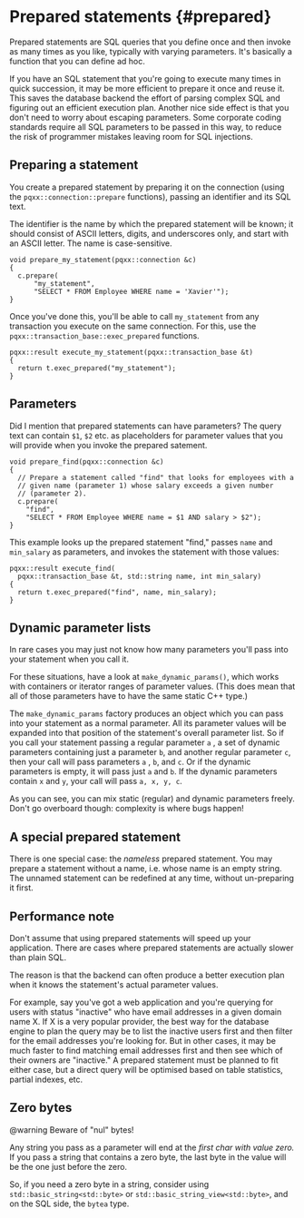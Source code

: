 Prepared statements {#prepared}
===================

Prepared statements are SQL queries that you define once and then invoke as many times as you like, typically with varying parameters. It's
basically a function that you can define ad hoc.

If you have an SQL statement that you're going to execute many times in quick succession, it may be more efficient to prepare it once and
reuse it. This saves the database backend the effort of parsing complex SQL and figuring out an efficient execution plan. Another nice side
effect is that you don't need to worry about escaping parameters. Some corporate coding standards require all SQL parameters to be passed in
this way, to reduce the risk of programmer mistakes leaving room for SQL injections.


Preparing a statement
---------------------

You create a prepared statement by preparing it on the connection (using the
`pqxx::connection::prepare` functions), passing an identifier and its SQL text.

The identifier is the name by which the prepared statement will be known; it should consist of ASCII letters, digits, and underscores only,
and start with an ASCII letter. The name is case-sensitive.

    void prepare_my_statement(pqxx::connection &c)
    {
      c.prepare(
          "my_statement",
          "SELECT * FROM Employee WHERE name = 'Xavier'");
    }

Once you've done this, you'll be able to call `my_statement` from any transaction you execute on the same connection. For this, use the
`pqxx::transaction_base::exec_prepared` functions.

    pqxx::result execute_my_statement(pqxx::transaction_base &t)
    {
      return t.exec_prepared("my_statement");
    }

Parameters
----------

Did I mention that prepared statements can have parameters? The query text can contain `$1`, `$2` etc. as placeholders for parameter values
that you will provide when you invoke the prepared satement.

    void prepare_find(pqxx::connection &c)
    {
      // Prepare a statement called "find" that looks for employees with a
      // given name (parameter 1) whose salary exceeds a given number
      // (parameter 2).
      c.prepare(
  	    "find",
  	    "SELECT * FROM Employee WHERE name = $1 AND salary > $2");
    }

This example looks up the prepared statement "find," passes `name` and
`min_salary` as parameters, and invokes the statement with those values:

    pqxx::result execute_find(
      pqxx::transaction_base &t, std::string name, int min_salary)
    {
      return t.exec_prepared("find", name, min_salary);
    }

Dynamic parameter lists
-----------------------

In rare cases you may just not know how many parameters you'll pass into your statement when you call it.

For these situations, have a look at `make_dynamic_params()`, which works with containers or iterator ranges of parameter values.  (This
does mean that all of those parameters have to have the same static C++ type.)

The `make_dynamic_params` factory produces an object which you can pass into your statement as a normal parameter. All its parameter values
will be expanded into that position of the statement's overall parameter list. So if you call your statement passing a regular parameter `a`
, a set of dynamic parameters containing just a parameter `b`, and another regular parameter `c`, then your call will pass parameters `a`
, `b`, and `c`. Or if the dynamic parameters is empty, it will pass just `a` and `b`. If the dynamic parameters contain `x` and `y`, your
call will pass `a, x, y, c`.

As you can see, you can mix static (regular) and dynamic parameters freely. Don't go overboard though: complexity is where bugs happen!


A special prepared statement
----------------------------

There is one special case: the _nameless_ prepared statement. You may prepare a statement without a name, i.e. whose name is an empty
string. The unnamed statement can be redefined at any time, without un-preparing it first.


Performance note
----------------

Don't assume that using prepared statements will speed up your application. There are cases where prepared statements are actually slower
than plain SQL.

The reason is that the backend can often produce a better execution plan when it knows the statement's actual parameter values.

For example, say you've got a web application and you're querying for users with status "inactive" who have email addresses in a given
domain name X. If X is a very popular provider, the best way for the database engine to plan the query may be to list the inactive users
first and then filter for the email addresses you're looking for. But in other cases, it may be much faster to find matching email addresses
first and then see which of their owners are
"inactive."  A prepared statement must be planned to fit either case, but a direct query will be optimised based on table statistics,
partial indexes, etc.


Zero bytes
----------

@warning Beware of "nul" bytes!

Any string you pass as a parameter will end at the _first char with value zero._  If you pass a string that contains a zero byte, the last
byte in the value will be the one just before the zero.

So, if you need a zero byte in a string, consider using
`std::basic_string<std::byte>` or `std::basic_string_view<std::byte>`, and on the SQL side, the `bytea` type.
